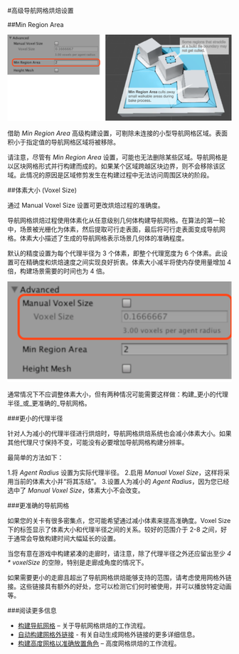 #高级导航网格烘焙设置

##Min Region Area

![](../uploads/Main/NavMeshMinRegion.svg) 

借助 _Min Region Area_ 高级构建设置，可剔除未连接的小型导航网格区域。表面积小于指定值的导航网格区域将被移除。

请注意，尽管有 _Min Region Area_ 设置，可能也无法删除某些区域。导航网格是以区块网格形式并行构建而成的。如果某个区域跨越区块边界，则不会移除该区域。此情况的原因是区域修剪发生在构建过程中无法访问周围区块的阶段。


##体素大小 (Voxel Size)

通过 Manual Voxel Size 设置可更改烘焙过程的准确度。

导航网格烘焙过程使用体素化从任意级别几何体构建导航网格。在算法的第一轮中，场景被光栅化为体素，然后提取可行走表面，最后将可行走表面变成导航网格。体素大小描述了生成的导航网格表示场景几何体的准确程度。

默认的精度设置为每个代理半径为 3 个体素，即整个代理宽度为 6 个体素。此设置可在精确度和烘焙速度之间实现良好折衷。体素大小减半将使内存使用量增加 4 倍，构建场景需要的时间也为 4 倍。

![](../uploads/Main/NavMeshVoxelSize.svg) 

通常情况下不应调整体素大小，但有两种情况可能需要这样做：构建_更小的代理半径_或_更准确的_导航网格。

###更小的代理半径

针对人为减小的代理半径进行烘焙时，导航网格烘焙系统也会减小体素大小。如果其他代理尺寸保持不变，可能没有必要增加导航网格构建分辨率。

最简单的方法如下：

1.将 _Agent Radius_ 设置为实际代理半径。
2.启用 _Manual Voxel Size_，这样将采用当前的体素大小并“将其冻结”。
3.设置人为减小的 _Agent Radius_，因为您已经选中了 _Manual Voxel Size_，体素大小不会改变。

###更准确的导航网格

如果您的关卡有很多密集点，您可能希望通过减小体素来提高准确度。Voxel Size 下的标签显示了体素大小和代理半径之间的关系。较好的范围介于 2-8 之间，好于通常会导致构建时间大幅延长的设置。

当您有意在游戏中构建紧凑的走廊时，请注意，除了代理半径之外还应留出至少 _4 * voxelSize_ 的空隙，特别是走廊成角度的情况下。

如果需要更小的走廊且超出了导航网格烘焙能够支持的范围，请考虑使用网格外链接。这些链接具有额外的好处，您可以检测它们何时被使用，并可以播放特定动画等。


###阅读更多信息
- [构建导航网格](nav-BuildingNavMesh.html) – 关于导航网格烘焙的工作流程。
- [自动构建网格外链接](nav-BuildingOffMeshLinksAutomatically.html) - 有关自动生成网格外链接的更多详细信息。
- [构建高度网格以准确放置角色](nav-HeightMesh.html) – 高度网格烘焙的工作流程。


